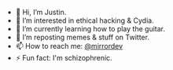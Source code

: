 - 👋 Hi, I’m Justin.
- 👀 I’m interested in ethical hacking & Cydia.
- 🌱 I’m currently learning how to play the guitar.
- 💞️ I’m reposting memes & stuff on Twitter.
- 📫 How to reach me: [@mirrordev](https://www.linktr.ee/jvestman)
- ⚡ Fun fact: I'm schizophrenic.

<!---
MINSHFOX/MINSHFOX is a ✨ special ✨ repository because its `README.md` (this file) appears on your GitHub profile.
You can click the Preview link to take a look at your changes.
--->
